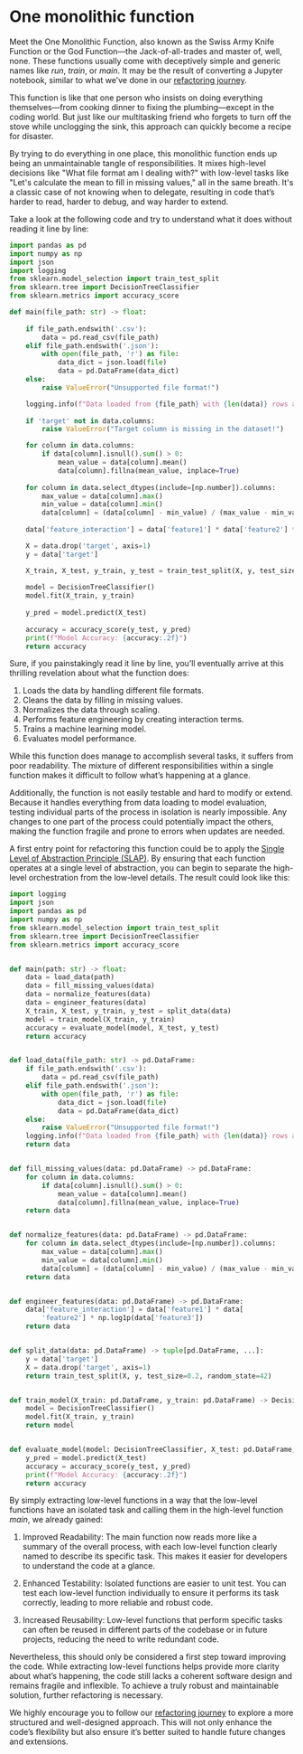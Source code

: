 # One monolithic function

Meet the One Monolithic Function, also known as the Swiss Army Knife Function or the God Function—the Jack-of-all-trades and master of, well, none.
These functions usually come with deceptively simple and generic names like *run*, *train*, or *main*. It may be the result of converting a Jupyter notebook, similar to what we’ve done in our [refactoring journey](../../refactoring-journey/step01-python-script/run_classifier_evaluation.py).

This function is like that one person who insists on doing everything themselves—from cooking dinner to fixing the plumbing—except in the coding world. But just like our multitasking friend who forgets to turn off the stove while unclogging the sink, this approach can quickly become a recipe for disaster.

By trying to do everything in one place, this monolithic function ends up being an unmaintainable tangle of responsibilities. It mixes high-level decisions like "What file format am I dealing with?" with low-level tasks like "Let's calculate the mean to fill in missing values," all in the same breath. It's a classic case of not knowing when to delegate, resulting in code that’s harder to read, harder to debug, and way harder to extend.

Take a look at the following code and try to understand what it does without reading it line by line:

```python
import pandas as pd
import numpy as np
import json
import logging
from sklearn.model_selection import train_test_split
from sklearn.tree import DecisionTreeClassifier
from sklearn.metrics import accuracy_score

def main(file_path: str) -> float:
    
    if file_path.endswith('.csv'):
        data = pd.read_csv(file_path)
    elif file_path.endswith('.json'):
        with open(file_path, 'r') as file:
            data_dict = json.load(file)
            data = pd.DataFrame(data_dict)
    else:
        raise ValueError("Unsupported file format!")

    logging.info(f"Data loaded from {file_path} with {len(data)} rows and {len(data.columns)} columns.")
    
    if 'target' not in data.columns:
        raise ValueError("Target column is missing in the dataset!")

    for column in data.columns:
        if data[column].isnull().sum() > 0:
            mean_value = data[column].mean()
            data[column].fillna(mean_value, inplace=True)
    
    for column in data.select_dtypes(include=[np.number]).columns:
        max_value = data[column].max()
        min_value = data[column].min()
        data[column] = (data[column] - min_value) / (max_value - min_value)
    
    data['feature_interaction'] = data['feature1'] * data['feature2'] * np.log1p(data['feature3'])

    X = data.drop('target', axis=1)
    y = data['target']

    X_train, X_test, y_train, y_test = train_test_split(X, y, test_size=0.2, random_state=42)
    
    model = DecisionTreeClassifier()
    model.fit(X_train, y_train)
    
    y_pred = model.predict(X_test)
    
    accuracy = accuracy_score(y_test, y_pred)
    print(f"Model Accuracy: {accuracy:.2f}")
    return accuracy
```
Sure, if you painstakingly read it line by line, you’ll eventually arrive at this thrilling revelation about what the function does:

1. Loads the data by handling different file formats.
2. Cleans the data by filling in missing values.
3. Normalizes the data through scaling.
4. Performs feature engineering by creating interaction terms.
5. Trains a machine learning model.
6. Evaluates model performance.

While this function does manage to accomplish several tasks, it suffers from poor readability. The mixture of different responsibilities within a single function makes it difficult to follow what’s happening at a glance.

Additionally, the function is not easily testable and hard to modify or extend. Because it handles everything from data loading to model evaluation, testing individual parts of the process in isolation is nearly impossible.
Any changes to one part of the process could potentially impact the others, making the function fragile and prone to errors when updates are needed.

A first entry point for refactoring this function could be to apply the [Single Level of Abstraction Principle (SLAP)](../../oop-essentials/03-general-principles/README.md/#slap-single-level-of-abstraction-principle). By ensuring that each function operates at a single level of abstraction, you can begin to separate the high-level orchestration from the low-level details. The result could look like this:

```python
import logging
import json
import pandas as pd
import numpy as np
from sklearn.model_selection import train_test_split
from sklearn.tree import DecisionTreeClassifier
from sklearn.metrics import accuracy_score


def main(path: str) -> float:
    data = load_data(path)
    data = fill_missing_values(data)
    data = normalize_features(data)
    data = engineer_features(data)
    X_train, X_test, y_train, y_test = split_data(data)
    model = train_model(X_train, y_train)
    accuracy = evaluate_model(model, X_test, y_test)
    return accuracy


def load_data(file_path: str) -> pd.DataFrame:
    if file_path.endswith('.csv'):
        data = pd.read_csv(file_path)
    elif file_path.endswith('.json'):
        with open(file_path, 'r') as file:
            data_dict = json.load(file)
            data = pd.DataFrame(data_dict)
    else:
        raise ValueError("Unsupported file format!")
    logging.info(f"Data loaded from {file_path} with {len(data)} rows and {len(data.columns)} columns.")
    return data


def fill_missing_values(data: pd.DataFrame) -> pd.DataFrame:
    for column in data.columns:
        if data[column].isnull().sum() > 0:
            mean_value = data[column].mean()
            data[column].fillna(mean_value, inplace=True)
    return data


def normalize_features(data: pd.DataFrame) -> pd.DataFrame:
    for column in data.select_dtypes(include=[np.number]).columns:
        max_value = data[column].max()
        min_value = data[column].min()
        data[column] = (data[column] - min_value) / (max_value - min_value)
    return data


def engineer_features(data: pd.DataFrame) -> pd.DataFrame:
    data['feature_interaction'] = data['feature1'] * data[
        'feature2'] * np.log1p(data['feature3'])
    return data


def split_data(data: pd.DataFrame) -> tuple[pd.DataFrame, ...]:
    y = data['target']
    X = data.drop('target', axis=1)
    return train_test_split(X, y, test_size=0.2, random_state=42)


def train_model(X_train: pd.DataFrame, y_train: pd.DataFrame) -> DecisionTreeClassifier:
    model = DecisionTreeClassifier()
    model.fit(X_train, y_train)
    return model


def evaluate_model(model: DecisionTreeClassifier, X_test: pd.DataFrame, y_test: pd.DataFrame) -> float:
    y_pred = model.predict(X_test)
    accuracy = accuracy_score(y_test, y_pred)
    print(f"Model Accuracy: {accuracy:.2f}")
    return accuracy

```
By simply extracting low-level functions in a way that the low-level functions have an isolated task and calling
them in the high-level function *main*, we already gained:

1. Improved Readability: The main function now reads more like a summary of the overall process, with each low-level function clearly named to describe its specific task. This makes it easier for developers to understand the code at a glance.

2. Enhanced Testability: Isolated functions are easier to unit test. 
 You can test each low-level function individually to ensure it performs its task correctly, leading to more reliable and robust code.

3. Increased Reusability: Low-level functions that perform specific tasks can often be reused in different parts of the codebase or in future projects, reducing the need to write redundant code.

Nevertheless, this should only be considered a first step toward improving the code. While extracting low-level functions helps provide more clarity about what’s happening, the code still lacks a coherent software design and remains fragile and inflexible. To achieve a truly robust and maintainable solution, further refactoring is necessary.

We highly encourage you to follow our [refactoring journey](../../refactoring-journey/README.md) to explore a more structured and well-designed approach. This will not only enhance the code’s flexibility but also ensure it’s better suited to handle future changes and extensions.